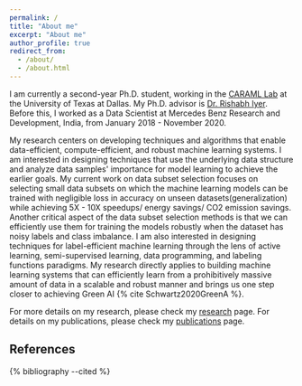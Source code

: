 ```yaml
---
permalink: /
title: "About me"
excerpt: "About me"
author_profile: true
redirect_from: 
  - /about/
  - /about.html
---
```


I am currently a second-year Ph.D. student, working in the [CARAML Lab]() at the University of Texas at Dallas.  My Ph.D. advisor is [Dr. Rishabh Iyer](https://sites.google.com/view/rishabhiyer/home?authuser=0). Before this, I worked as a Data Scientist at Mercedes Benz Research and Development, India, from January 2018 - November 2020.

My research centers on developing techniques and algorithms that enable data-efficient, compute-efficient, and robust machine learning systems. I am interested in designing techniques that use the underlying data structure and analyze data samples' importance for model learning to achieve the earlier goals. My current work on data subset selection focuses on selecting small data subsets on which the machine learning models can be trained with negligible loss in accuracy on unseen datasets(generalization) while achieving 5X - 10X speedups/ energy savings/ CO2 emission savings. Another critical aspect of the data subset selection methods is that we can efficiently use them for training the models robustly when the dataset has noisy labels and class imbalance. I am also interested in designing techniques for label-efficient machine learning through the lens of active learning, semi-supervised learning, data programming, and labeling functions paradigms. My research directly applies to building machine learning systems that can efficiently learn from a prohibitively massive amount of data in a scalable and robust manner and brings us one step closer to achieving Green AI {% cite Schwartz2020GreenA %}.

For more details on my research, please check my [research](/research) page. For details on my publications, please check my [publications](/publications) page.


References
----------
{% bibliography --cited %}
